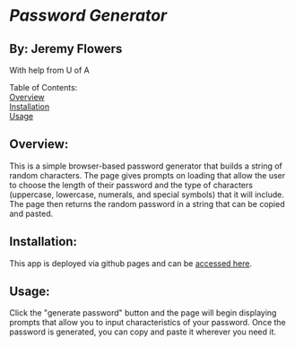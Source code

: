 # *Password Generator*
## By: Jeremy Flowers
With help from U of A
        
Table of Contents:  
[Overview](Overview)  
[Installation](Installation)  
[Usage](Usage)
        
## Overview:
This is a simple browser-based password generator that builds a string of random characters. The page gives prompts on loading that allow the user to choose the length of their password and the type of characters (uppercase, lowercase, numerals, and special symbols) that it will include. The page then returns the random password in a string that can be copied and pasted.
        
## Installation:
This app is deployed via github pages and can be [accessed here](https://vega2020.github.io/passwordgenerator/).
        
## Usage:
Click the "generate password" button and the page will begin displaying prompts that allow you to input characteristics of your password. Once the password is generated, you can copy and paste it wherever you need it.